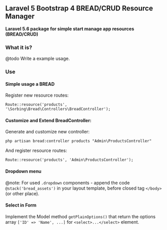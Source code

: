 ## Laravel 5 Bootstrap 4 BREAD/CRUD Resource Manager

**Laravel 5.6 package for simple start manage app resources (BREAD/CRUD)**


### What it is?

@todo Write a example usage.


### Use

#### Simple usage a BREAD

Register new resource routes:

    Route::resource('products', '\Sorbing\Bread\Controllers\BreadController');

#### Customize and Extend BreadController:

Generate and customize new controller:

    php artisan bread:controller products "Admin\ProductsController"

And register resource routes:

    Route::resource('products', 'Admin\ProductsController');

#### Dropdown menu

@note: For used `.dropdown` components - append the code `@stack('bread_assets')` in your layout template, before closed tag `</body>` (or other place).

#### Select in Form

Implement the Model method `getPlainOptions()` that return the options array `['ID' => 'Name', ...]` for `<select>...</select>` element.